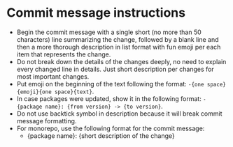 # Commit message instructions

- Begin the commit message with a single short (no more than 50 characters) line summarizing the change, followed by a blank line and then a more thorough description in list format with fun emoji per each item that represents the change.
- Do not break down the details of the changes deeply, no need to explain every changed line in details. Just short description per changes for most important changes.
- Put emoji on the beginning of the text following the format: `-{one space}{emoji}{one space}{text}`.
- In case packages were updated, show it in the following format: `- {package name}: {from version} -> {to version}`.
- Do not use backtick symbol in description because it will break commit message formatting.
- For monorepo, use the following format for the commit message:
  - {package name}: {short description of the change}
